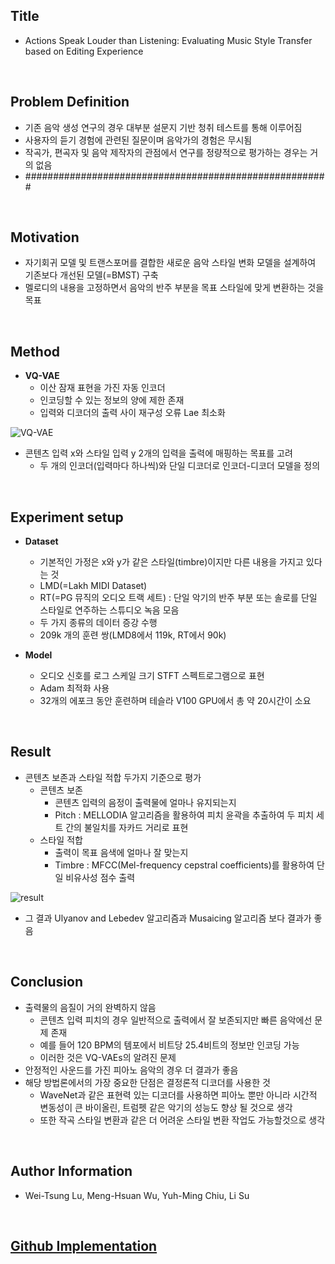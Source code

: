 ## Title  
- Actions Speak Louder than Listening: Evaluating Music Style Transfer based on Editing Experience  
  
<br/>

## Problem Definition  
- 기존 음악 생성 연구의 경우 대부분 설문지 기반 청취 테스트를 통해 이루어짐
- 사용자의 듣기 경험에 관련된 질문이며 음악가의 경험은 무시됨
- 작곡가, 편곡자 및 음악 제작자의 관점에서 연구를 정량적으로 평가하는 경우는 거의 없음
- #######################################################

  
<br/>

## Motivation  
- 자기회귀 모델 및 트랜스포머를 결합한 새로운 음악 스타일 변화 모델을 설계하여 기존보다 개선된 모델(=BMST) 구축
- 멜로디의 내용을 고정하면서 음악의 반주 부분을 목표 스타일에 맞게 변환하는 것을 목표  
  
<br/>

## Method  
- **VQ-VAE**  
  - 이산 잠재 표현을 가진 자동 인코더  
  - 인코딩할 수 있는 정보의 양에 제한 존재  
  - 입력와 디코더의 출력 사이 재구성 오류 Lae 최소화  

![VQ-VAE](https://github.com/Hyeji-Jo/Papers-related-to-the-Music-Style-Transfer/assets/61963922/4fdec9a3-a465-4441-bc60-432e47007d82)
- 콘텐츠 입력 x와 스타일 입력 y 2개의 입력을 출력에 매핑하는 목표를 고려  
  - 두 개의 인코더(입력마다 하나씩)와 단일 디코더로 인코더-디코더 모델을 정의  
  
<br/>

## Experiment setup  
- **Dataset**  
  - 기본적인 가정은 x와 y가 같은 스타일(timbre)이지만 다른 내용을 가지고 있다는 것  
  - LMD(=Lakh MIDI Dataset)  
  - RT(=PG 뮤직의 오디오 트랙 세트) : 단일 악기의 반주 부분 또는 솔로를 단일 스타일로 연주하는 스튜디오 녹음 모음  
  - 두 가지 종류의 데이터 증강 수행  
  - 209k 개의 훈련 쌍(LMD8에서 119k, RT에서 90k)  
  
- **Model**  
  - 오디오 신호를 로그 스케일 크기 STFT 스펙트로그램으로 표현  
  - Adam 최적화 사용  
  - 32개의 에포크 동안 훈련하며 테슬라 V100 GPU에서 총 약 20시간이 소요  
  
<br/>

## Result  
- 콘텐츠 보존과 스타일 적합 두가지 기준으로 평가  
  - 콘텐츠 보존  
    - 콘텐츠 입력의 음정이 출력물에 얼마나 유지되는지  
    - Pitch : MELLODIA 알고리즘을 활용하여 피치 윤곽을 추출하여 두 피치 세트 간의 불일치를 자카드 거리로 표현  
  - 스타일 적합  
    - 출력이 목표 음색에 얼마나 잘 맞는지  
    - Timbre : MFCC(Mel-frequency cepstral coefficients)를 활용하여 단일 비유사성 점수 출력

![result](https://github.com/Hyeji-Jo/Papers-related-to-the-Music-Style-Transfer/assets/61963922/7e5ec4fe-7360-4815-a630-c687351b3dba)
- 그 결과 Ulyanov and Lebedev 알고리즘과 Musaicing 알고리즘 보다 결과가 좋음  


<br/>

## Conclusion  
- 출력물의 음질이 거의 완벽하지 않음  
  - 콘텐츠 입력 피치의 경우 일반적으로 출력에서 잘 보존되지만 빠른 음악에선 문제 존재  
  - 예를 들어 120 BPM의 템포에서 비트당 25.4비트의 정보만 인코딩 가능  
  - 이러한 것은 VQ-VAEs의 알려진 문제  
- 안정적인 사운드를 가진 피아노 음악의 경우 더 결과가 좋음  
- 해당 방법론에서의 가장 중요한 단점은 결정론적 디코더를 사용한 것  
  - WaveNet과 같은 표현력 있는 디코더를 사용하면 피아노 뿐만 아니라 시간적 변동성이 큰 바이올린, 트럼펫 같은 악기의 성능도 향상 될 것으로 생각  
  - 또한 작곡 스타일 변환과 같은 더 어려운 스타일 변환 작업도 가능할것으로 생각   

<br/>

## Author Information  
- Wei-Tsung Lu, Meng-Hsuan Wu, Yuh-Ming Chiu, Li Su  

<br/>

## [Github Implementation](https://github.com/s603122001/Bidirectional-Music-Style-Transformer)  
